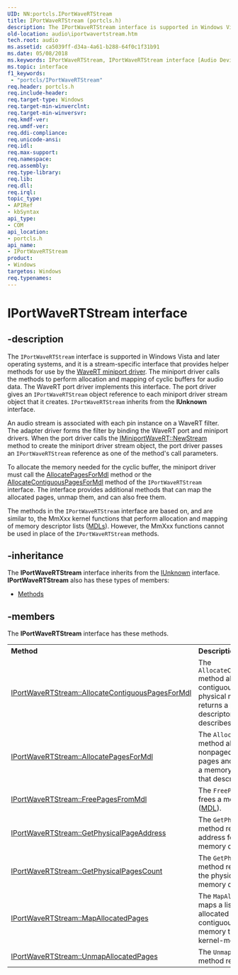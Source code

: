 ```yaml
---
UID: NN:portcls.IPortWaveRTStream
title: IPortWaveRTStream (portcls.h)
description: The IPortWaveRTStream interface is supported in Windows Vista and later operating systems, and it is a stream-specific interface that provides helper methods for use by the WaveRT miniport driver.
old-location: audio\iportwavertstream.htm
tech.root: audio
ms.assetid: ca5039ff-d34a-4a61-b288-64f0c1f31b91
ms.date: 05/08/2018
ms.keywords: IPortWaveRTStream, IPortWaveRTStream interface [Audio Devices], IPortWaveRTStream interface [Audio Devices],described, audio.iportwavertstream, audmp-routines_485f04fa-bdd1-4b92-bb3b-4f8653393811.xml, portcls/IPortWaveRTStream
ms.topic: interface
f1_keywords:
 - "portcls/IPortWaveRTStream"
req.header: portcls.h
req.include-header: 
req.target-type: Windows
req.target-min-winverclnt: 
req.target-min-winversvr: 
req.kmdf-ver: 
req.umdf-ver: 
req.ddi-compliance: 
req.unicode-ansi: 
req.idl: 
req.max-support: 
req.namespace: 
req.assembly: 
req.type-library: 
req.lib: 
req.dll: 
req.irql: 
topic_type:
- APIRef
- kbSyntax
api_type:
- COM
api_location:
- portcls.h
api_name:
- IPortWaveRTStream
product:
- Windows
targetos: Windows
req.typenames: 
---
```


# IPortWaveRTStream interface


## -description


The <code>IPortWaveRTStream</code> interface is supported in Windows Vista and later operating systems, and it is a stream-specific interface that provides helper methods for use by the <a href="https://docs.microsoft.com/windows-hardware/drivers/audio/wavert-miniport-driver">WaveRT miniport driver</a>. The miniport driver calls the methods to perform allocation and mapping of cyclic buffers for audio data. The WaveRT port driver implements this interface. The port driver gives an <code>IPortWaveRTStream</code> object reference to each miniport driver stream object that it creates. <code>IPortWaveRTStream</code> inherits from the <b>IUnknown</b> interface.

An audio stream is associated with each pin instance on a WaveRT filter. The adapter driver forms the filter by binding the WaveRT port and miniport drivers. When the port driver calls the <a href="https://docs.microsoft.com/windows-hardware/drivers/ddi/portcls/nf-portcls-iminiportwavert-newstream">IMiniportWaveRT::NewStream </a> method to create the miniport driver stream object, the port driver passes an <code>IPortWaveRTStream</code> reference as one of the method's call parameters.

To allocate the memory needed for the cyclic buffer, the miniport driver must call the <a href="https://docs.microsoft.com/windows-hardware/drivers/ddi/portcls/nf-portcls-iportwavertstream-allocatepagesformdl">AllocatePagesForMdl</a> method or the <a href="https://docs.microsoft.com/windows-hardware/drivers/ddi/portcls/nf-portcls-iportwavertstream-allocatecontiguouspagesformdl">AllocateContiguousPagesForMdl</a> method of the <code>IPortWaveRTStream</code> interface. The interface provides additional methods that can map the allocated pages, unmap them, and can also free them.

The methods in the <code>IPortWaveRTStream</code> interface are based on, and are similar to, the MmXxx kernel functions that perform allocation and mapping of memory descriptor lists (<a href="https://docs.microsoft.com/windows-hardware/drivers/ddi/wdm/ns-wdm-_mdl">MDLs</a>). However, the MmXxx functions cannot be used in place of the <code>IPortWaveRTStream</code> methods. 


## -inheritance

The <b xmlns:loc="http://microsoft.com/wdcml/l10n">IPortWaveRTStream</b> interface inherits from the <a href="https://docs.microsoft.com/windows/desktop/api/unknwn/nn-unknwn-iunknown">IUnknown</a> interface. <b>IPortWaveRTStream</b> also has these types of members:
<ul>
<li><a href="https://docs.microsoft.com/">Methods</a></li>
</ul>

## -members

The <b>IPortWaveRTStream</b> interface has these methods.
<table class="members" id="memberListMethods">
<tr>
<th align="left" width="37%">Method</th>
<th align="left" width="63%">Description</th>
</tr>
<tr data="declared;">
<td align="left" width="37%">
<a href="https://docs.microsoft.com/windows-hardware/drivers/ddi/portcls/nf-portcls-iportwavertstream-allocatecontiguouspagesformdl">IPortWaveRTStream::AllocateContiguousPagesForMdl</a>
</td>
<td align="left" width="63%">
The <code>AllocateContiguousPagesForMdl</code> method allocates a list of contiguous, nonpaged, physical memory pages and returns a pointer to a memory descriptor list (<a href="https://docs.microsoft.com/windows-hardware/drivers/ddi/wdm/ns-wdm-_mdl">MDL</a>) that describes them.

</td>
</tr>
<tr data="declared;">
<td align="left" width="37%">
<a href="https://docs.microsoft.com/windows-hardware/drivers/ddi/portcls/nf-portcls-iportwavertstream-allocatepagesformdl">IPortWaveRTStream::AllocatePagesForMdl</a>
</td>
<td align="left" width="63%">
The <code>AllocatePagesForMdl</code> method allocates a list of nonpaged physical memory pages and returns a pointer to a memory descriptor list (<a href="https://docs.microsoft.com/windows-hardware/drivers/ddi/wdm/ns-wdm-_mdl">MDL</a>) that describes them.

</td>
</tr>
<tr data="declared;">
<td align="left" width="37%">
<a href="https://docs.microsoft.com/windows-hardware/drivers/ddi/portcls/nf-portcls-iportwavertstream-freepagesfrommdl">IPortWaveRTStream::FreePagesFromMdl</a>
</td>
<td align="left" width="63%">
The <code>FreePagesFromMdl</code> method frees a memory descriptor list (<a href="https://docs.microsoft.com/windows-hardware/drivers/ddi/wdm/ns-wdm-_mdl">MDL</a>).

</td>
</tr>
<tr data="declared;">
<td align="left" width="37%">
<a href="https://docs.microsoft.com/windows-hardware/drivers/ddi/portcls/nf-portcls-iportwavertstream-getphysicalpageaddress">IPortWaveRTStream::GetPhysicalPageAddress</a>
</td>
<td align="left" width="63%">
The <code>GetPhysicalPageAddress</code> method returns the physical address for a page within a memory descriptor list (<a href="https://docs.microsoft.com/windows-hardware/drivers/ddi/wdm/ns-wdm-_mdl">MDL</a>).

</td>
</tr>
<tr data="declared;">
<td align="left" width="37%">
<a href="https://docs.microsoft.com/windows-hardware/drivers/ddi/portcls/nf-portcls-iportwavertstream-getphysicalpagescount">IPortWaveRTStream::GetPhysicalPagesCount</a>
</td>
<td align="left" width="63%">
The <code>GetPhysicalPagesCount</code> method returns the count of the physical pages in a memory descriptor list (<a href="https://docs.microsoft.com/windows-hardware/drivers/ddi/wdm/ns-wdm-_mdl">MDL</a>).

</td>
</tr>
<tr data="declared;">
<td align="left" width="37%">
<a href="https://docs.microsoft.com/windows-hardware/drivers/ddi/portcls/nf-portcls-iportwavertstream-mapallocatedpages">IPortWaveRTStream::MapAllocatedPages</a>
</td>
<td align="left" width="63%">
The <code>MapAllocatedPages</code> method maps a list of previously allocated physical pages into a contiguous block of virtual memory that is accessible from kernel-mode.

</td>
</tr>
<tr data="declared;">
<td align="left" width="37%">
<a href="https://docs.microsoft.com/windows-hardware/drivers/ddi/portcls/nf-portcls-iportwavertstream-unmapallocatedpages">IPortWaveRTStream::UnmapAllocatedPages</a>
</td>
<td align="left" width="63%">
The <code>UnmapAllocatedPages</code> method releases a mapping.

</td>
</tr>
</table> 

